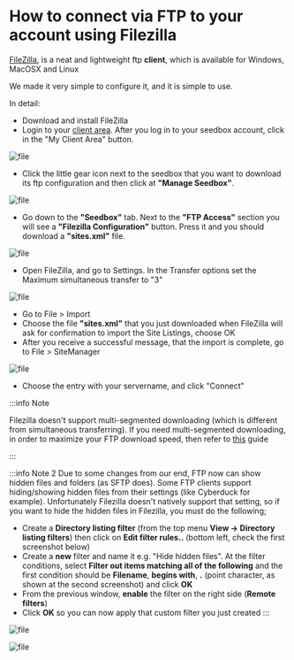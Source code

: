 # How to connect via FTP to your account using Filezilla

[FileZilla](https://filezilla-project.org), is a neat and lightweight ftp **client**, which is available for Windows, MacOSX and Linux

We made it very simple to configure it, and it is simple to use.

In detail:

* Download and install FileZilla
* Login to your [client area](https://www.seedboxes.cc/client). After you log in to your seedbox account, click in the "My Client Area" button.

![file](https://rapiddot-support-community-uploads.s3.amazonaws.com/uploads/image-1590739822559.png)

* Click the little gear icon next to the seedbox that you want to download its ftp configuration and then click at **"Manage Seedbox"**.

![file](https://rapiddot-support-community-uploads.s3.amazonaws.com/uploads/image-1590739835323.png)

* Go down to the **"Seedbox"** tab. Next to the **"FTP Access"** section you will see a **"Filezilla Configuration"** button. Press it and you should download a **"sites.xml"** file.

![file](https://rapiddot-support-community-uploads.s3.amazonaws.com/uploads/image-1590739986052.png)

* Open FileZilla, and go to Settings. In the Transfer options set the Maximum simultaneous transfer to "3"

![file](https://rapiddot-support-community-uploads.s3.amazonaws.com/uploads/image-1491560892972.png)

* Go to File > Import
* Choose the file **"sites.xml"**  that you just downloaded when FileZilla will ask for confirmation to import the Site Listings, choose OK
* After you receive a successful message, that the import is complete, go to File > SiteManager

![file](https://rapiddot-support-community-uploads.s3.amazonaws.com/uploads/image-1598953415041.png)

* Choose the entry with your servername, and click "Connect"

:::info Note

Filezilla doesn't support multi-segmented downloading (which is different from simultaneous transferring).
If you need multi-segmented downloading, in order to maximize your FTP download speed, then refer to [this](./Optimize_FTP_downloads_from_your_seedbox_with_multi-part__multi-segmented__downloading.md) guide

:::

:::info Note 2 
Due to some changes from our end, FTP now can show hidden files and folders (as SFTP does). Some FTP clients support hiding/showing hidden files from their settings (like Cyberduck for example). Unfortunately Filezilla doesn't natively support that setting, so if you want to hide the hidden files in Filezilla, you must do the following;
* Create a **Directory listing filter** (from the top menu **View -> Directory listing filters**) then click on **Edit filter rules..** (bottom left, check the first screenshot below)
* Create a **new** filter and name it e.g. "Hide hidden files". At the filter conditions, select **Filter out items matching all of the following** and the first condition should be **Filename**, **begins with**, **.** (point character, as shown at the second screenshot) and click **OK**
* From the previous window, **enable** the filter on the right side (**Remote filters**)
* Click **OK** so you can now apply that custom filter you just created
:::

![file](https://rapiddot-support-community-uploads.s3.amazonaws.com/uploads/image-1674550517726.png)

![file](https://rapiddot-support-community-uploads.s3.amazonaws.com/uploads/image-1674550524261.png)